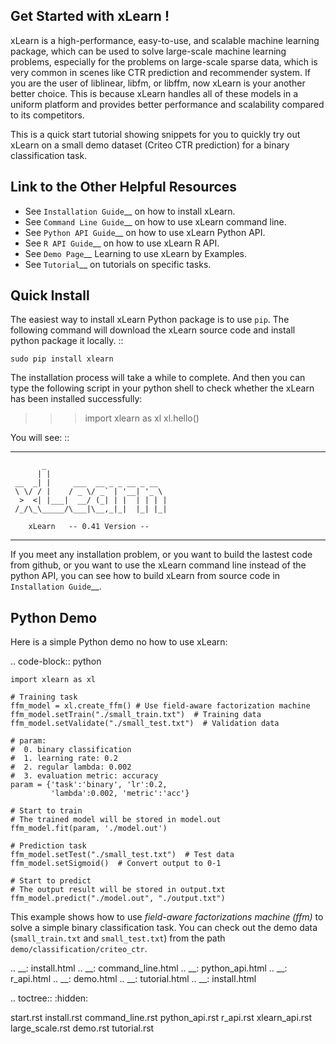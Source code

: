 Get Started with xLearn !
----------------------------------------

xLearn is a high-performance, easy-to-use, and scalable machine learning package, 
which can be used to solve large-scale machine learning problems, especially for the problems 
on large-scale sparse data, which is very common in scenes like CTR prediction and recommender 
system. If you are the user of liblinear, libfm, or libffm, now xLearn is your another better 
choice. This is because xLearn handles all of these models in a uniform platform and provides 
better performance and scalability compared to its competitors.

This is a quick start tutorial showing snippets for you to quickly try out xLearn on a small 
demo dataset (Criteo CTR prediction) for a binary classification task.

Link to the Other Helpful Resources
----------------------------------------

 * See `Installation Guide`__ on how to install xLearn.
 * See `Command Line Guide`__ on how to use xLearn command line. 
 * See `Python API Guide`__ on how to use xLearn Python API.
 * See `R API Guide`__ on how to use xLearn R API.
 * See `Demo Page`__ Learning to use xLearn by Examples.
 * See `Tutorial`__ on tutorials on specific tasks.

Quick Install
----------------------------------

The easiest way to install xLearn Python package is to use ``pip``. The following command will 
download the xLearn source code and install python package it locally. ::

    sudo pip install xlearn

The installation process will take a while to complete. And then you can type the following 
script in your python shell to check whether the xLearn has been installed successfully:

>>> import xlearn as xl
>>> xl.hello()

You will see: ::

  -------------------------------------------------------------------------
           _
          | |
     __  _| |     ___  __ _ _ __ _ __
     \ \/ / |    / _ \/ _` | '__| '_ \
      >  <| |___|  __/ (_| | |  | | | |
     /_/\_\_____/\___|\__,_|_|  |_| |_|

        xLearn   -- 0.41 Version --
  -------------------------------------------------------------------------

If you meet any installation problem, or you want to build the lastest code from github, or you want to 
use the xLearn command line instead of the python API, you can see how to build xLearn from source code 
in `Installation Guide`__.

Python Demo
----------------------------------

Here is a simple Python demo no how to use xLearn:

.. code-block:: python

    import xlearn as xl

    # Training task
    ffm_model = xl.create_ffm() # Use field-aware factorization machine
    ffm_model.setTrain("./small_train.txt")  # Training data
    ffm_model.setValidate("./small_test.txt")  # Validation data

    # param:
    #  0. binary classification
    #  1. learning rate: 0.2
    #  2. regular lambda: 0.002
    #  3. evaluation metric: accuracy
    param = {'task':'binary', 'lr':0.2, 
             'lambda':0.002, 'metric':'acc'}

    # Start to train
    # The trained model will be stored in model.out
    ffm_model.fit(param, './model.out')

    # Prediction task
    ffm_model.setTest("./small_test.txt")  # Test data
    ffm_model.setSigmoid()  # Convert output to 0-1

    # Start to predict
    # The output result will be stored in output.txt
    ffm_model.predict("./model.out", "./output.txt")

This example shows how to use *field-aware factorizations machine (ffm)* to solve a 
simple binary classification task. You can check out the demo data 
(``small_train.txt`` and ``small_test.txt``) from the path ``demo/classification/criteo_ctr``.

 .. __: install.html
 .. __: command_line.html
 .. __: python_api.html
 .. __: r_api.html
 .. __: demo.html
 .. __: tutorial.html
 .. __: install.html

 .. toctree::
   :hidden:

   start.rst
   install.rst
   command_line.rst
   python_api.rst
   r_api.rst
   xlearn_api.rst
   large_scale.rst
   demo.rst
   tutorial.rst